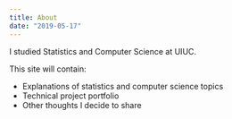 ```yaml
---
title: About
date: "2019-05-17"
---
```


I studied Statistics and Computer Science at UIUC.

This site will contain:

- Explanations of statistics and computer science topics
- Technical project portfolio
- Other thoughts I decide to share
